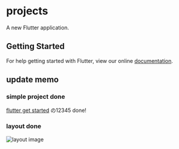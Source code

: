 # projects

A new Flutter application.

## Getting Started

For help getting started with Flutter, view our online
[documentation](https://flutter.io/).

## update memo
### simple project done
[flutter get started](https://flutter.io/get-started/learn-more/)
の12345 done!

### layout done
![layout image](https://imgur.com/a/ArQguRs)





